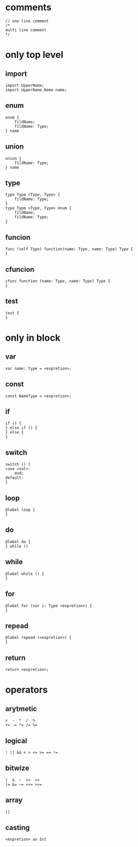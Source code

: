 # comments 
```
// one line comment
/*
multi line comment
*/
```

# only top level
## import 
```
import UpperName;
import UpperName.Name.name;
```

## enum
```
enum {
    fildName;
    fildName: Type;
} name
```

## union
```
union {
    fildName: Type;
} name
```

## type
```
type Type <Type, Type> {
    fildName: Type;
}
type Type <Type, Type> enum {
    fildName;
    fildName: Type;
}
```

## funcion
```
func (self Type) function(name: Type, name: Type) Type {
}
```

## cfuncion
```
cfunc function (name: Type, name: Type) Type {
}
```

## test
```
test {
}
```

# only in block
## var
```
var name: Type = <expretion>;
```

## const
```
const NameType = <expretion>;
```

## if
```
if () {
} else if () {
} else {
}
```

## switch
```
switch () {
case <val>:
    end;
default:
}
```

## loop
```
@label loop {
}
```

## do
```
@label do {
} while ()
```

## while
```
@label while () {
}
```

## for
```
@label for (var i: Type <expretion>) {
}
```

## repead
```
@label repead (<expretion>) {
}
```

## return
```
return <expretion>;
```

# operators
## arytmetic
```
+  -  *  /  %
+= -= *= /= %=
```
## logical
```
! || && < > <= >= == !=
```
## bitwize
```
|  &  ~  <<  >>
|= &= ~= <<= >>=
```
## array
```
[]
```
## casting
```
<expretion> as Int
```
